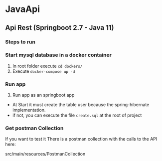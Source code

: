 # JavaApi

## Api Rest (Springboot 2.7 -  Java 11)

### Steps to run

### Start mysql database in a docker container

1. In root folder execute `cd dockers/`
2. Execute `docker-compose up -d`

### Run app

3. Run app as an springboot app
 
* At Start it must create the table user because the spring-hibernate implementation.
* if not, you can execute the file `create.sql` at the root of project


### Get postman Collection 

If you want to test it There is a postman collection with the calls to the API here:

src/main/resources/PostmanCollection
